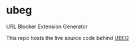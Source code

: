 # ubeg
URL Blocker Extension Generator

This repo hosts the live source code behind [UBEG](https://jay0lee.github.io/ubeg/)

